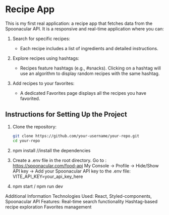 # Recipe App

This is my first real application: a recipe app that fetches data from the Spoonacular API. It is a responsive and real-time application where you can:

1. Search for specific recipes:
   - Each recipe includes a list of ingredients and detailed instructions.

2. Explore recipes using hashtags:
   - Recipes feature hashtags (e.g., #snacks). Clicking on a hashtag will use an algorithm to display random recipes with the same hashtag.

3. Add recipes to your favorites:
   - A dedicated Favorites page displays all the recipes you have favorited.

## Instructions for Setting Up the Project

1. Clone the repository:
   ```sh
   git clone https://github.com/your-username/your-repo.git
   cd your-repo

2. npm install //install the dependencies

3. Create a .env file in the root directory. Go to : https://spoonacular.com/food-api    My Console -> Profile -> Hide/Show API key ->
Add your Spoonacular API key to the .env file: VITE_API_KEY=your_api_key_here

4. npm start / npm run dev


Additional Information
Technologies Used: React, Styled-components, Spoonacular API
Features:
Real-time search functionality
Hashtag-based recipe exploration
Favorites management
